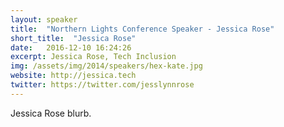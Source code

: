 ```yaml
---
layout: speaker
title:  "Northern Lights Conference Speaker - Jessica Rose"
short_title:  "Jessica Rose"
date:   2016-12-10 16:24:26 
excerpt: Jessica Rose, Tech Inclusion 
img: /assets/img/2014/speakers/hex-kate.jpg 
website: http://jessica.tech
twitter: https://twitter.com/jesslynnrose
---
```


<p>Jessica Rose blurb.</p>
  